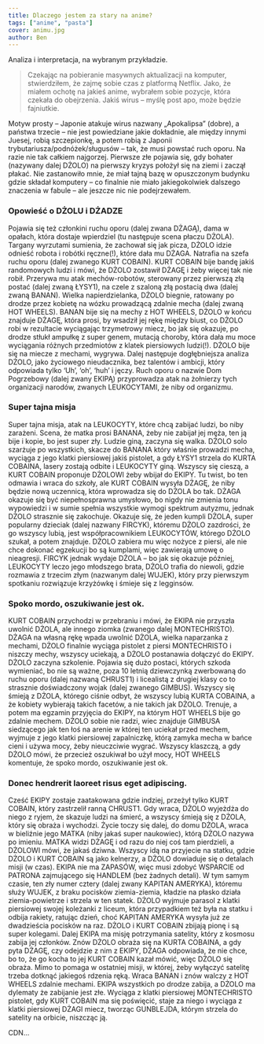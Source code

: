 ```yaml
---
title: Dlaczego jestem za stary na anime?
tags: ["anime", "pasta"]
cover: animu.jpg
author: Ben
---
```


Analiza i interpretacja, na wybranym przykładzie.

> Czekając na pobieranie masywnych aktualizacji na komputer, stwierdziłem, że zajmę sobie czas z platformą Netflix. Jako, że miałem ochotę na jakieś anime, wybrałem sobie pozycje, która czekała do obejrzenia. Jakiś wirus – myślę post apo, może będzie fajniutkie.

Motyw prosty – Japonie atakuje wirus nazwany „Apokalipsa” (dobre), a państwa trzecie – nie jest powiedziane jakie dokładnie, ale między innymi Juesej, robią szczepionkę, a potem robią z Japonii trybutariusza/podnóżek/sługusów – tak, że musi powstać ruch oporu. Na razie nie tak całkiem najgorzej. Pierwsze złe pojawia się, gdy bohater (nazywany dalej DŻOLO) na pierwszy kryzys położył się na ziemi i zaczął płakać. Nie zastanowiło mnie, że miał tajną bazę w opuszczonym budynku gdzie składał komputery – co finalnie nie miało jakiegokolwiek dalszego znaczenia w fabule – ale jeszcze nic nie podejrzewałem.

### Opowieść o DŻOLU i DŻADZE

<re-img src="animu.jpg" title="By Netflix"></re-img>

 Pojawia się też członkini ruchu oporu (dalej zwana DŻAGĄ), dama w opałach, która dostaje wpierdziel (tu następuje scena płaczu DŻOLA). Targany wyrzutami sumienia, że zachował się jak picza, DŻOLO idzie odnieść robota i robótki ręczne(!), które dała mu DŻAGA. Natrafia na szefa ruchu oporu (dalej zwanego KURT COBAIN). KURT COBAIN bije bandę jakiś randomowych ludzi i mówi, że DŻOLO zostawił DŻAGĘ i żeby więcej tak nie robił. Przerywa mu atak mechów-robotów, sterowany przez pierwszą złą postać (dalej zwaną ŁYSY1), na czele z szaloną złą postacią dwa (dalej zwaną BANAN). Wielka napierdzielanka, DŻOLO biegnie, ratowany po drodze przez kobietę na wózku prowadzącą zdalnie mecha (dalej zwaną HOT WHEELS). BANAN bije się na mechy z HOT WHEELS, DŻOLO w końcu znajduje DŻAGĘ, która prosi, by wsadził jej rękę między biust, co DŻOLO robi w rezultacie wyciągając trzymetrowy miecz, bo jak się okazuje, po drodze stłukł ampułkę z super genem, mutacją choroby, która dała mu moce wyciągania różnych przedmiotów z klatek piersiowych ludzi(!). DŻOLO bije się na miecze z mechami, wygrywa. Dalej następuje dogłębniejsza analiza DŻOLO, jako życiowego nieudacznika, bez talentów i ambicji, który odpowiada tylko ‘Uh’, ‘oh’, ‘huh’ i jęczy. Ruch oporu o nazwie Dom Pogrzebowy (dalej zwany EKIPĄ) przyprowadza atak na żołnierzy tych organizacji narodów, zwanych LEUKOCYTAMI, że niby od organizmu.

### Super tajna misja

 Super tajna misja, atak na LEUKOCYTY, które chcą zabijać ludzi, bo niby zarażeni. Scena, że matka prosi BANANA, żeby nie zabijał jej męża, ten ją bije i kopie, bo jest super zły. Ludzie giną, zaczyna się walka. DŻOLO solo szarżuje po wszystkich, skacze do BANANA który właśnie prowadzi mecha, wyciąga z jego klatki piersiowej jakiś pistolet, a gdy ŁYSY1 strzela do KURTA COBAINA, lasery zostają odbite i LEUKOCYTY giną. Wszyscy się cieszą, a KURT COBAIN proponuje DŻOLOWI żeby wbijał do EKIPY. Tu twist, bo ten odmawia i wraca do szkoły, ale KURT COBAIN wysyła DŻAGĘ, że niby będzie nową uczennicą, która wprowadza się do DŻOLA bo tak. DŻAGA okazuje się być niepełnosprawna umysłowo, bo nigdy nie zmienia tonu wypowiedzi i w sumie spełnia wszystkie wymogi spektrum autyzmu, jednak DŻOLO strasznie się zakochuje. Okazuje się, że jeden kumpli DŻOLA, super popularny dzieciak (dalej nazwany FIRCYK), któremu DŻOLO zazdrości, że go wszyscy lubią, jest współpracownikiem LEUKOCYTÓW, którego DŻOLO szukał, a potem znajduje. DŻOLO zabiera mu więc nożyce z piersi, ale nie chce dokonać egzekucji bo są kumplami, więc zawierają umowę o nieagresji. FIRCYK jednak wydaje DŻOLA – bo jak się okazuje później, LEUKOCYTY leczo jego młodszego brata, DŻOLO trafia do niewoli, gdzie rozmawia z trzecim złym (nazwanym dalej WUJEK), który przy pierwszym spotkaniu rozwiązuje krzyżówkę i śmieje się z legginsów.

### Spoko mordo, oszukiwanie jest ok.

KURT COBAIN przychodzi w przebraniu i mówi, że EKIPA nie przyszła uwolnić DŻOLA, ale innego ziomka (zwanego dalej MONTECHRISTO). DŻAGA na własną rękę wpada uwolnić DŻOLA, wielka naparzanka z mechami, DŻOLO finalnie wyciąga pistolet z piersi MONTECHRISTO i niszczy mechy, wszyscy uciekają, a DŻOLO postanawia dołączyć do EKIPY. DŻOLO zaczyna szkolenie. Pojawia się dużo postaci, których szkoda wymieniać, bo nie są ważne, poza 10 letnią dziewczynką zwerbowaną do ruchu oporu (dalej nazwaną CHRUST1) i licealistą z drugiej klasy co to strasznie doświadczony wojak (dalej zwanego GIMBUS). Wszyscy się śmieją z DŻOLA, którego ciśnie odbyt, że wszyscy lubią KURTA COBAINA, a że kobiety wybierają takich facetów, a nie takich jak DŻOLO. Trenuje, a potem ma egzamin przyjęcia do EKIPY, na którym HOT WHEELS bije go zdalnie mechem. DŻOLO sobie nie radzi, wiec znajduje GIMBUSA siedzącego jak ten łoś na arenie w której ten uciekał przed mechem, wyjmuje z jego klatki piersiowej zapalniczkę, którą zamyka mecha w bańce cieni i używa mocy, żeby nieuczciwie wygrać. Wszyscy klaszczą, a gdy DŻOLO mówi, że przecież oszukiwał bo użył mocy, HOT WHEELS komentuje, że spoko mordo, oszukiwanie jest ok.

### Donec hendrerit laoreet risus eget adipiscing.

Cześć EKIPY zostaje zaatakowana gdzie indziej, przeżył tylko KURT COBAIN, który zastrzelił ranną CHRUST1. Gdy wraca, DŻOLO wyjeżdża do niego z ryjem, że skazuje ludzi na śmierć, a wszyscy śmieją się z DŻOLA, który się obraża i wychodzi. Życie toczy się dalej, do domu DŻOLA, wraca w bieliźnie jego MATKA (niby jakaś super naukowiec), którą DŻOLO nazywa po imieniu. MATKA widzi DŻAGĘ i od razu do niej coś tam pierdzieli, a DŻOLOWI mówi, że jakaś dziwna. Wszyscy idą na przyjecie na statku, gdzie DŻOLO i KURT COBAIN są jako kelnerzy, a DŻOLO dowiaduje się o detalach misji (w czas). EKIPA nie ma ZAPASÓW, więc musi zdobyć WSPARCIE od PATRONA zajmującego się HANDLEM (bez żadnych detali). W tym samym czasie, ten zły numer cztery (dalej zwany KAPITAN AMERYKA), któremu służy WUJEK, z braku pocisków ziemia-ziemia, kładzie na płasko działa ziemia-powietrze i strzela w ten statek. DŻOLO wyjmuje parasol z klatki piersiowej swojej koleżanki z liceum, która przypadkiem też była na statku i odbija rakiety, ratując dzień, choć KAPITAN AMERYKA wysyła już ze dwadzieścia pocisków na raz. DŻOLO i KURT COBAIN zbijają pionę i są super kolegami. Dalej EKIPA ma misję potrzymania satelity, który z kosmosu zabija jej członków. Znów DŻOLO obraża się na KURTA COBAINA, a gdy pyta DŻAGĘ, czy odejdzie z nim z EKIPY, DŻAGA odpowiada, że nie chce, bo to, że go kocha to jej KURT COBAIN kazał mówić, więc DŻOLO się obraża. Mimo to pomaga w ostatniej misji, w której, żeby wyłączyć satelitę trzeba dotknąć jakiegoś rdzenia ręką. Wraca BANAN i znów walczy z HOT WHEELS zdalnie mechami. EKIPA wszystkich po drodze zabija, a DŻOLO ma dylematy że zabijanie jest złe. Wyciąga z klatki piersiowej MONTECHRISTO pistolet, gdy KURT COBAIN ma się poświęcić, staje za niego i wyciąga z klatki piersiowej DŻAGI miecz, tworząc GUNBLEJDA, którym strzela do satelity na orbicie, niszcząc ją.

CDN...
